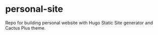 # personal-site

Repo for building personal website with Hugo Static Site generator and Cactus Plus theme.
